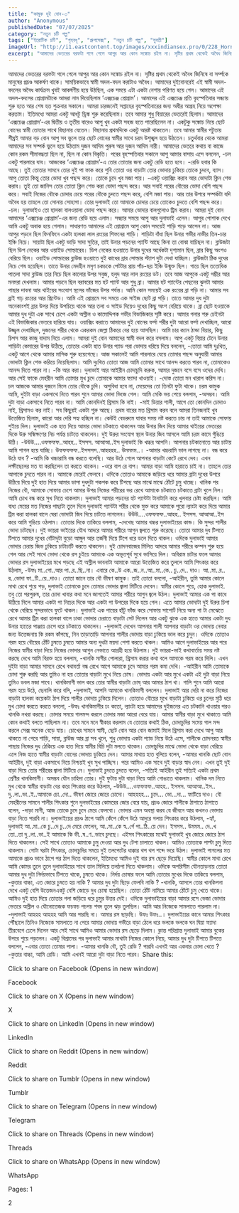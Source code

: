 ```yaml
---
title: "কামুক দুই বোন-৩"
author: "Anonymous"
publishedDate: "07/07/2025"
category: "নতুন চটি গল্প"
tags: ["ইরোটিক চটি", "গৃহবধূ", "গ্রুপসেক্স", "নতুন চটি গল্প", "যুবতী"]
imageUrl: "http://i1.eastcontent.top/images/xxxindiansex.pro/0/228_Horny_Indian.jpg"
excerpt: "আমাদের ভেতরের বরফটা গলে গেলে আপুর আর কোন সঙ্কোচ রইল না। সৃষ্টির প্রথম থেকেই অবৈধ জিনিষে বা সর্ম্পকে মানুষের প্রচণ্ড আকর্ষণ থাকে। সাময়িকভাবে স্বামী অদল-বদল করাটাও অবৈধ। আমাদের দুইবোনরেই এই স্বামী অদল-ব..."
---
```


আমাদের ভেতরের বরফটা গলে গেলে আপুর আর কোন সঙ্কোচ রইল না। সৃষ্টির প্রথম থেকেই অবৈধ জিনিষে বা সর্ম্পকে মানুষের প্রচণ্ড আকর্ষণ থাকে। সাময়িকভাবে স্বামী অদল-বদল করাটাও অবৈধ। আমাদের দুইবোনরেই এই স্বামী অদল-বদলের অবৈধ কার্যক্রম খুবই আকর্ষণীয় হয়ে উঠছিল, এক সময়ে এটা একটা নেশায় পরিণত হয়ে গেল। আমাদের এই অদল-বদলের প্রোগ্রামটাকে আমরা নাম দিয়েছিলাম ‘এক্সচেঞ্জ প্রোগ্রাম’। আমাদের এই এক্সচেঞ্জ প্রতি বৃহস্পতিবার সন্ধ্যায় শুরু হতে আর শেষ হত শুক্রবার সকালে। আমরা চারজনেই সপ্তাহের বৃহস্পতিবারের জন্য অধীর আগ্রহ নিয়ে অপেক্ষা করতাম। ইতিমধ্যে আমরা একটু আধটু ড্রিঙ্ক শুরু করেছিলাম। তবে আমার শুধু বিয়ারের ভেতরেই ছিলাম। আমাদের ‘এক্সচেঞ্জ প্রোগ্রাম’-এর দ্বিতীয় ও তৃতীয় বারেও আপু খুব একটা সহজ হতে পারেছিলেন না। একটুকু সঙ্কোচ নিয়ে ছোট বোনের স্বামী তোতার সাথে বিছানায় যেতেন। বিছানায় প্রথমদিকে একটু আরষ্ট থাকতেন। তবে আমার স্বামীর পটুতায় শীঘ্রই আমার বড় বোন আপু সব ভুলে তার ছোট বোনের স্বামীর সাথে চরম উশৃঙ্খল হয়ে উঠতেন। চতুর্থবার থেকে আমরা আমাদের সব সম্পর্ক ভুলে হয়ে উঠতাম দুজন আদিম পুরুষ আর দুজন আদিম নারী। আমাদের ভেতরে কথায় বা কাজে কোন রকম সীমাবদ্ধতা ছিল না, ছিল না কোন বিকৃতি।
পরের বৃহস্পতিবার সকালে আপু আমার বাসায় এসে বললেন,
-চল একটু পারলারে যাব। আজকের ‘এক্সচেঞ্জ প্রোগ্রাম’-এ তোর তোতার জন্য একটু রেডি হতে হবে।
-রেডি হবার কি আছে। তুই তোতার সামনে তোর দুই পা ফাক করে শুবি তোতা ওর বাড়াটা তোর ভোদায় ঢুকিয়ে তোকে চুদবে, ব্যাস। আপু তোতা কিন্তু তোর ভোদা খুব পছন্দ করে। তোকে চুদে খুব মজা পায়।
-একটু ওয়াক্সিং করাব আর ভোদাটা ক্লিন শেভ করাব। তুই তো জানিস তোর তোতা ক্লিন শেভ করা ভোদা পছন্দ করে। আর সবাই পরের বৌয়ের ভোদা বেশি পছন্দ করে। সবাই নিজের বৌকে চোদার চেয়ে পরের বৌকে চুদতে পছন্দ করে, বেশি মজা পায়। আর তার উপরে সম্পর্কটা যদি অবৈধ হয় তাহলে তো সোনায় সোহাগা। তোর দুলাভাই তো আমাকে চোদার চেয়ে তোকেও চুদতে বেশি পছন্দ করে।
-চল। দুলাভাইও তো হালকা বালওয়ালা ভোদা পছন্দ করে। আমার ভোদার বালগুলোও ট্রিম করাব।
আমরা দুই বোন আমাদের ‘এক্সচেঞ্জ প্রোগ্রাম’-এর জন্য রেডি হয়ে এলাম।
সন্ধ্যার সময়ে আপু আর দুলাভাই এলেন। আপুর পোশাক দেখে আমি একটু অবাক হয়ে গেলাম। সাধারণত আমাদের এই প্রোগ্রামে আপু কোন সময়েই শাড়ি পড়ে আসেন না। আজ আপুর পড়নে ছিল ফিনফিনে একটা হালকা লাল রংয়ের শিফনের শাড়ি। শাড়িটা বাঁধা ছিল উনার গভীর নাভীর তিন-চার ইঞ্চি নিচে। সায়াটা ছিল একটু ভাড়ি সাদা সুতির, তাই উনার পড়নের প্যান্টি আছে কিনা তা বোঝা যাচিছল না। ব্লাউজটা ছিল ডিপ নেকের আর ওয়াইড সোল্ডারের। ডিপ নেকের হওয়াতে উনার দুধের অর্ধেকটা দৃশ্যমান ছিল, ব্রার কিছু অংশও বেরিয়ে ছিল। ওয়াইড সোল্ডারের ব্লাউজ হওয়াতে দুই কাধের ব্রার সোল্ডার স্ট্যাপ দুটা দেখা যাচ্ছিল। ব্লাউজটা ঠিক দুধের নিচে শেষ হয়েছিল। তাতে উনার মেদহীন মসৃণ চকচকে পেটটার প্রায় পাঁচ-ছয় ইঞ্চি উন্মুক্ত ছিল। গায়ে ছিল ততোধিক পাতলা সাদা ব্লাউজ তার নিচে ছিল কালোর উপর সবুজ, হলুদ আর লাল রংয়ের ডট। তবে আজ আপুকে একটু গম্ভীর আর মনমরা দেখলাম। আমার পড়নে ছিল বরাবরের মত হট প্যান্ট আর শুধু ব্রা। আমার হট প্যান্টের পেছনের ঝুলটা আমার পাছার দাবনা আর থাইয়ের সংযোগ স্থলের ভাঁজের উপর পর্যন্ত। আমি কোন সময়েই এক রংয়ের ব্রা পড়ি না। আমার সব ব্রাই গাঢ় রংয়ের আর প্রিন্টেড। আমি এই প্রোগ্রমে সব সময়ে এক সাইজ ছোট ব্রা পড়ি। তাতে আমার দুধ দুটা অনেকাংশই ব্রার উপর দিয়ে উপচিয়ে থাকে আর তলা ও সাইড দিয়েও দুধের কিছু অংশ বেরিয়ে থাকে। ব্রা ছোট হওয়াকে আমার দুধ দুটা এক সাথে চেপে একটা অস্লীল ও কামোদ্দিপক গভীর বিভাজিকার সৃষ্টি করে। আমার গলার শরু চেইনটা এই বিভাজিকার ভেতরে হারিয়ে যায়। ওয়াক্সিং করাতে আমাদের দুই বোনের ফর্সা শরীর দুটা আরো ফর্সা দেখাচ্ছিল, আরো উজ্জ্বল দেখাচ্ছিল, দুজনের শরীর থেকে একরকম জেল্লা ঠিকরে বের হয়ে আসছিল। আমি চার ক্যান ঠান্ডা বিয়ার, কিছু চিপস আর কাজু বাদাম নিয়ে এলাম। আমরা দুই বোন আমাদের স্বামী বদল করে বসলাম। আপু একটু বিয়ার টেনে উনার শাড়িটা কেমারের উপর উঠিয়ে, তোতার একটা হাত উনার প্যাড পরা ভোদায় ধরিয়ে দিয়ে বললেন,
-তোতা আমি দুঃখিত, একটু আগে থেকে আমার মাসিক শুরু হয়েগেছে। আজ সকালেই আমি পারলারে যেয়ে তোমার পছন্দ অনুযায়ী আমার ভোদাটা ক্লিন শেভ করিয়ে নিয়েছিলাম। আমি দুঃখিত তোতা আজ আমি তোমার সাথে আনন্দ করতে পারব না, তোমাকেও আনন্দ দিতে পারব না।
-কি আর করা। দুলাভাই আর আইরীন চোদাচুদি করুক, আমার দুজনে বসে বসে ওদের দেখি। আর সেই ফাকে মেহরীন আমি তোমার মুখ চুদে তোমাকে আমার ফ্যাদা খাওয়াই।
-দোস্ত তোতা মন খারাপ করিস না। চল আজকে আমার দুজনে মিলে তোর বৌকে চুদি। অসুবিধা হবে না, মেয়েদের তো তিনটা ফুটা থাকে।
চরম কামুক আমি, দুইটা বাড়া একসাথে নিতে পারব শুনে আমার ভোদা ভিজে গেল। আমি মেকি ভয় পেয়ে বললাম,
-অসম্ভব। আমি দুটা বাড়া একসাথে নিতে পারব না। আমি কোনদিনই থ্রিসাম কি নাই।
-মাই ডিয়ার শালী, আগে তো কোনদিন চোদাও নাই, থ্রিসামও কর নাই। সব কিছুরই একটা শুরু আছে।
প্রথম বারের মত থ্রিসাম করব বলে আমরা তিনজনাই খুব উত্তেজিত ছিলাম, কারো আর দেরি সহ্য হচ্ছিল না। কেউই বেডরুমে যাবার সময় নষ্ট করতে চায় না তাই আমাকে সোফায় শুইয়ে দিল। দুলাভাই এক হাত দিয়ে আমার ভোদা চটকাতে থাকলেন আর উনার জিব দিয়ে আমার থাইয়ের ভেতরের দিকে উরু সন্ধিক্ষণের নিচ পর্যন্ত চাটতে থাকলেন। দুই উরুর সংযোগ স্থলে উনার জিব আসলে আমি চরম কামে গুঁঙিয়ে উঠি।
-উউউ….ওফফফফ..আহহ.. ইসসস. আআআ..ইস দুলাভাই কি খচ্চর আপনি। আপনার চটকানোতে আর চাটায় আমি পাগল হয়ে যাচ্ছি। উফফফফফ..ইসসসস..আহহহহ.. উমমমম..।
-আমার খচ্চরামি ভাল লাগছে না। বন্ধ করে উঠে যাব ?
-আমি কি খচ্চারামি বন্ধ করতে বলেছি। আর উঠে গেলে আপনার বাড়াটা কেটে রেখে দেব। এখন লক্ষীছেলের মত যা করছিলেন তা করতে থাকেন।
-ওরে বাপ রে বাপ। আমার বাড়া আমি হারাতে চাই না। তাহলে তোর আপাকে চুদতে পারব না। আমাকে মেরেই ফেলবে।
ওদিকে তোতাও আমাকে জড়িয়ে ধরে আমার ব্রাটা দুধের উপরে উঠিয়ে দিয়ে দুই হাত দিয়ে আমার ডাসা দুধদুটা পকপক করে টিপছে আর মাঝে মাঝে ঠোঁটে চুমু খাচ্ছে। খানিক পর নিজের বৌ, আমাকে সোফায় চেপে আমার উপর নিজের শরীরের ভর রেখে আমাকে চটকাতে চটকাতে ব্রাটা খুলে নিল। আমি চোখ বন্ধ করে সুখ নিতে থাকলাম। দুলাভাই আমার পড়নের হট প্যান্টটা টানাটানি করে খুলবার চেষ্টা করছিল। আমি বাধ্য মেয়ের মত নিজের পাছাটা তুলে দিলে দুলাভাই প্যান্টটা শরীর থেকে মুক্ত করে আমাকে পুরো ল্যাংটা করে দিয়ে আমার ট্রিম করা হালকা বালে ঘেরা ভোদাটা জিব দিয়ে চাটতে লাগলেন। উউউ….ওফফফফ..আহহ.. ইসসস. আআআ..ইস করে আমি গুঙিয়ে ওঠলাম। তোতার দিকে তাকিয়ে বললাম,
-দেখেছ আমার খচ্চর দুলাভাইয়ের কান্ড। কি সুন্দর শালীর ভোদা চাটছেন।
দুই ভায়রা ভাইয়ের যৌথ আদরে আমার শরীরে আগুন জ্বলতে শুরু করেছে। তোতা আমার দুধ টিপতে টিপতে আমার দুধের বোঁটাদুটা বুড়ো আঙ্গুল আর তর্জনী দিয়ে টিপে ধরে ডলে দিতে থাকল। ওদিকে দুলাভাই আমার ভোদার চেরায় জিভ ঢুকিয়ে চাটাচাটি করতে থাকলেন। দুই চোদনবাজের মিলিত আদরে আমার শরীরে কম্পন শুরু হয়ে গেল আর সেই সাথে ভোদা থেকে রস চুইয়ে আমাকে এক অভূতপূর্ব সুখে ভাসিয়ে দিল। অবিরাম চাটার ফলে আমার ভোদার রস দুলাভাইয়ের মখে পড়ছে এই অস্লীল ভাবনাটা আমাকে আরো উত্তেজিত করে তুললে আমি শিৎকার করে উঠলাম,
-উফঃ মা..গো..আর পা..র..ছি..না। এবারে কে..উ এক..জ..ন..আ..মা..কে.. চু..দে.. দাও। আ..মা..র.. র..ভোদা ফা..টি..য়ে..দাও।
তোতা জানে তার বৌ ভীষণ কামুক। তাই তোতা বললো,
-আইরীন, তুমি আমার কোলে মাথা রেখে শুয়ে পড়, দুলাভাই তোমাকে চুদে তোমার ভোদার জ্বালা মিটিয়ে দেবেন।
স্বামীর কোলে শুয়ে, হোক দুলাভাই. তবু তো পরপুরুষ, তার চোদা খাবার কথা মনে জাগতেই আমার শরীরে আগুন জ্বলে উঠল। দুলাভাই আমার এক পা কাধে উঠিয়ে নিলে আমার একটা পা নিচের দিকে আর একটা পা উপরের দিকে হয়ে গেল। এতে আমার ভোদাটা দুই উরুর চিপা থেকে বেরিয়ে সুন্দরভাবে ফুটে থাকল। দুলাভাই এক পায়ের হাঁটু ভাঁজ করে সোফায় সাপোর্ট নিয়ে অন্য পা টা মেঝেতে রেখে আমার ট্রিম করা হালকা বালে ঢাকা ভোদার চেরাতে বাড়াটা সেট দিলেন আর একটু ঝুকে এক হাতে আমার একটা দুধ উনার হাতের পাঞ্জায় চেপে ধরে চটকাতে থাকলেন।
-দুলাভাই দেখেন আপনার শালী আপনার বাড়াটা ওর ভোদায় নেবার জন্য উত্তেজনায় কি রকম কাঁপছে, নিন তাড়াতাড়ি আপনার শালীর ভোদায় বাড়া ঢুকিয়ে ভাল করে চুদুন।
ওদিকে তোতাও গরম হয়ে বৌয়ের ঠোঁট চুষতে চুষতে আমার অন্য দুধটা ময়দা পেশা করতে থাকল। আমিও আগে দুলাভাইয়ের আর পরে নিজের স্বামীর বাড়া দিয়ে নিজের ভোদার আগুন নেভাতে আগ্রহী হয়ে উঠলাম। দুই ভায়রা-ভাই কথাবার্তায় সময় নষ্ট করছে দেখে আমি বিরক্ত হয়ে বললাম,
-খানকি মাগীর পোলারা, থ্রিসাম করার কথা বলে আমাকে গরম করে দিলি। এখন দুইটা বাড়া আমার সামনে রেখে বথাবর্তা বন্ধ রেখে আগে আমাকে চুদে আমার গরম কমা দেখি।
-আইরীন আমি তোমাকে চোদা শুরু করছি আর তুমিও না হয় তোতার বাড়াটা মুখে নিয়ে চোষ। ভোদায় একটা আর মুখে একটা এই দুটা বাড়া নিয়ে তুমিও ডবল মজা পাবে। খানকিমাগী ভাল করে তোর স্বামীর বাড়াটা চোষ্ আর আমার ঠাপ খা।
গালি শুনে আমি আরো গরম হয়ে উঠে, ছেনালি করে বলি,
-দুলাভাই, আপনি আমাকে খানকিমাগী বললেন।
দুলাভাই আর দেরি না করে নিজের বাড়াটা হালকা কয়েকটা ঠাপ দিয়ে শালীর ভোদায় ঢুকিয়ে দিলেন। তোতাও বৌয়ের মুখে বাড়াটা ঢুকিয়ে ওর চুলের মুঠি ধরে মুখ চোদা করতে করতে বললো,
-উফঃ খানকিমাগীর ঢং কতো, ল্যাংটা হয়ে আমাদের দুইজনের এত চটকানি খাওয়ার পরও খানকি নখরা করছে। চোদার সময়ে গালমন্দ করলে চোদার মজা আরো বেরে যায়।
আমার স্বামীর বাড়া মুখে থাকাতে আমি কোন কথাই বলতে পাছিলাম না। তবে মনে মনে স্বীকার করলাম যে তোতার কথাই ঠিক, চোদাচুদির সমেয় গাল মন্দ করলে সেক্স অনেক বেড়ে যায়। চোখের সামনে স্বামী, ছোট বোন আর বোন জামাই মিলে থ্রিসাম করা দেখে আপু আর থাকতে না পেরে শাড়ি, সায়া, ব্লাউজ আর ব্রা সব খুলে, শুধু ভোদায় একটা প্যাড নিয়ে উঠে এসে, শালীকে চোদনরত স্বামীর পাছায় নিজের দুধ ঠেকিয়ে এক হাত দিয়ে স্বামীর বিচি দুটা মলতে থাকেন। চোদাচুদির মাঝে ভোদা থেকে বাড়া বেরিয়ে এলে নিজ হাতে স্বামীর বাড়াটা বোনের ভোদায় ডুকিয়ে দেন। আমার মাথায় হাত বুলিয়ে বলেন,
-আমার খানকি ছোট বোন আইরীন, দুই বাড়া একসাথে নিয়ে নিশ্চয়ই খুব সুখ পাচ্ছিস। পরে আমিও এক সাথে দুই বাড়ার স্বাদ নেব। এখন তুই দুই বাড়া দিয়ে তোর শরীরের জ্বালা মিটিয়ে নে।
দুলাভাই চুদতে চুদতে বলেন,
-সত্যিই আইরীন তুই সত্যিই একটা প্রথম শ্রেণীর খানকিমাগী। অসম্ভব যৌন চাহিদা তোর।
দুই ফুটায় দুটা বাড়া নিয়ে আমি গোঙাতে থাকলাম। খানিক দম নিতে মুখ থেকে স্বামীর বাড়াটা বের করে শিৎকার করে উঠলাম,
-উউউ….ওফফফফ..আহহ.. ইসসস. আআআ..ইস.. দু..লা..ভা..ই..আমাকে চো..দো.. ভীষণ জোরে জোরে চোদো। আহহহহ… চুদে… ভো…দা… ফাটিয়ে দাও।
বৌ মেহরীনের সামনে শালীর শিৎকার শুনে দুলভাইয়ের কোমরের জোর বেরে যায়, প্রচণ্ড জোরে শালীকে ঠাপাতে ঠাপাতে বলেন,
-দাড়া মাগী, আজ তোকে চুদে চুদে মেরে ফেলবো। ভোদার এমন অবস্থা করব যে জীবনে আর কখনও ভোদায় বাড়া নিতে পারবি না।
দুলাভাইয়ের প্রচণ্ড ঠাপে আমি কেঁপে কেঁপে উঠে আদুরে গলায় শিৎকার করে উঠলাম,
-হ্যাঁ, দুলাভাই আ..মা..কে চু..দে চু..দে মেরে ফেলেন, আ..মা..কে স্ব..র্গে পা..ঠি..য়ে দেন। ইসসস.. উমমম.. দে..খ তো..তা দু..লা..ভা..ই আমাকে কি ভী..ষ..ণ..ভাবে চুদছে।
এইসব শিৎকারের মঝেই দুলাভাই খুব জোরে জোরে ঠাপ দিতে থাকলেন। সেই সাথে তোতাও আমাকে চুমু দেওয়া আর দুধ টেপা চালাতে থাকল। আমিও তোতাকে পাল্টা চুমু দিতে থাকলাম। গোটা ঘরটা শিৎকার, চোদাচুদির সময়ে দুই তলপেটের ধাক্কার থপ থপ শব্দে ভরে উঠল। দুলাভাই পাগলের মত আমাকে প্রচণ্ড ভাবে ঠাপে পর ঠাপ দিতে থাকলেন, ইতিমধ্যে আমিও দুই বার রস ছেড়ে দিয়েছি। স্বামীর কোলে মাথা রেখে আমি কোমর তুলে তুলে দুলাভাইয়ের সাথে তাল মিলিয়ে তলঠপা দিতে থাকলাম। ওদিকে অপরিসীম যৌনতাড়নায় তোতা আমার দুধ দুটা নির্দয়ভাবে টিপতে থাকে, চুষতে থাকে। নির্দয় চোষার ফলে আমি তোতার মুখের দিকে তাকিয়ে বললাম,
-কুত্তার বাচ্চা, এত জোরে চুষতে হয় নাকি ? আমার দুধ দুটা ছিড়ে ফেলবি নাকি ?
-খানকি, আসলে তোর খানকিপনা দেখে একটু বেশি উত্তেজনএকটু বেশি জোড়ে দুধ চোষা হয়েছিল।
তোতা ঠোঁট নামিয়ে আমার ঠোঁটে চুমু খেতে থাকে। আমিও দুই হাত দিয়ে তোতার গলা জড়িয়ে ধরে চুমুর উত্তর দেই। ওদিকে দুলাভাইয়ের বাড়া আমার রসে ভেজা ভোদার ভেতরে অস্লীল ও যৌনোত্তেজক ফচফচ পচপচ শবদ তুলে ঝড় তুলছিল। আমি আর নিজেকে সামলাতে পারলাম না।
-দুলাভাই আহহহ আহহহ আমি আর পারছি না। আমার রস ছাড়ছি। উফঃ উফঃ..।
দুলাভাইয়ের কানে আমার শিৎকার পৌঁছালে তিনিও নিজেকে সামলাতে না পেরে আমার ভোদায় গভীরে বাড়া ঠেলে ধরে ভলকে ভলকে ঘন ঘিয়া ফ্যাদা তীরবেগে ঢেলে দিলেন আর সেই সাথে আমিও আমার ভোদার রস ছেড়ে দিলাম। ক্লান্ত পরিশ্রান্ত দুলাভাই আমার বুকের উপরে শুয়ে পড়লেন।
একটু বিশ্রামের পর দুলাভাই আমার মাথাটা নিজের কোলে নিয়ে, আমার দুধ দুটা টিপতে টিপতে বললেন,
-এবার তোতা তোমার পালা।
-আমার খানকি বৌ, তুই রেডি ? পারবি এখনই আর একবার চোদা খেতে ?
-কুত্তার বাচ্চা, আমি রেডি। আমি এখনই আরো দুটা বাড়া নিতে পারব।
Share this:


Click to share on Facebook (Opens in new window)


Facebook




Click to share on X (Opens in new window)


X




Click to share on LinkedIn (Opens in new window)


LinkedIn




Click to share on Reddit (Opens in new window)


Reddit




Click to share on Tumblr (Opens in new window)


Tumblr




Click to share on Telegram (Opens in new window)


Telegram




Click to share on Threads (Opens in new window)


Threads




Click to share on WhatsApp (Opens in new window)


WhatsApp


Pages: 
1
 
2
